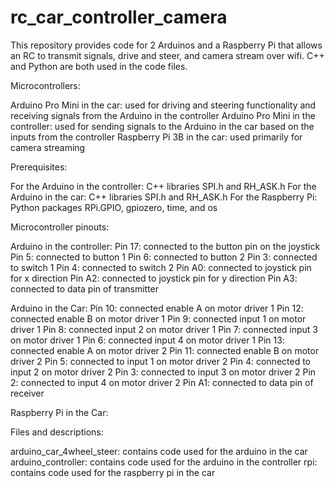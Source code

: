 # rc_car_controller_camera
This repository provides code for 2 Arduinos and a Raspberry Pi that allows an RC to transmit signals, drive and steer, and camera stream over wifi. C++ and Python are both used in the code files.

Microcontrollers:

Arduino Pro Mini in the car: used for driving and steering functionality and receiving signals from the Arduino in the controller
Arduino Pro Mini in the controller: used for sending signals to the Arduino in the car based on the inputs from the controller
Raspberry Pi 3B in the car: used primarily for camera streaming

Prerequisites:

For the Arduino in the controller: C++ libraries SPI.h and RH_ASK.h
For the Arduino in the car: C++ libraries SPI.h and RH_ASK.h
For the Raspberry Pi: Python packages RPi.GPIO, gpiozero, time, and os

Microcontroller pinouts:

Arduino in the controller:
Pin 17: connected to the button pin on the joystick
Pin 5: connected to button 1
Pin 6: connected to button 2
Pin 3: connected to switch 1
Pin 4: connected to switch 2
Pin A0: connected to joystick pin for x direction
Pin A2: connected to joystick pin for y direction
Pin A3: connected to data pin of transmitter

Arduino in the Car:
Pin 10: connected enable A on motor driver 1
Pin 12: connected enable B on motor driver 1
Pin 9: connected input 1 on motor driver 1
Pin 8: connected input 2 on motor driver 1
Pin 7: connected input 3 on motor driver 1
Pin 6: connected input 4 on motor driver 1
Pin 13: connected enable A on motor driver 2
Pin 11: connected enable B on motor driver 2
Pin 5: connected to input 1 on motor driver 2
Pin 4: connected to input 2 on motor driver 2
Pin 3: connected to input 3 on motor driver 2
Pin 2: connected to input 4 on motor driver 2
Pin A1: connected to data pin of receiver

Raspberry Pi in the Car:


Files and descriptions:

arduino_car_4wheel_steer: contains code used for the arduino in the car
arduino_controller: contains code used for the arduino in the controller
rpi: contains code used for the raspberry pi in the car
